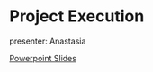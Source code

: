 # Project Execution

presenter: Anastasia

[Powerpoint Slides](https://maanaimages.blob.core.windows.net/maana-q-documentation/QTraining_ppt/The%20Maana%20Way%20-%20HL%20Methodology.pptx)

